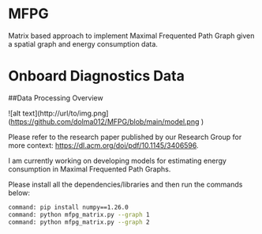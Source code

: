 # MFPG
Matrix based approach to implement Maximal Frequented Path Graph given a spatial graph and energy consumption data.

# Onboard Diagnostics Data

##Data Processing Overview

![alt text](http://url/to/img.png](https://github.com/dolma012/MFPG/blob/main/model.png )



Please refer to the research paper published by our Research Group for more context: https://dl.acm.org/doi/pdf/10.1145/3406596.

I am currently working on developing models for estimating energy consumption in Maximal Frequented Path Graphs.

Please install all the dependencies/libraries and then run the commands below:




```sh
command: pip install numpy==1.26.0
command: python mfpg_matrix.py --graph 1
command: python mfpg_matrix.py --graph 2
```
